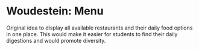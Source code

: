# Woudestein: Menu

Original idea to display all available restaurants and their daily food options in one place.
This would make it easier for students to find their daily digestions and would promote diversity.
